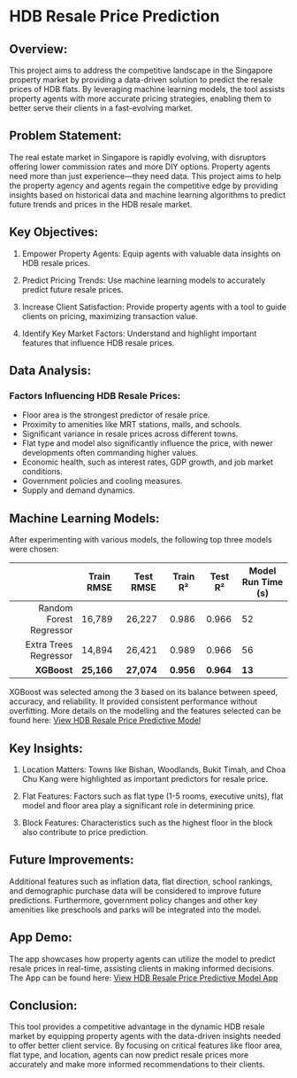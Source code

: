 # HDB Resale Price Prediction

## Overview:
This project aims to address the competitive landscape in the Singapore property market by providing a data-driven solution to predict the resale prices of HDB flats. By leveraging machine learning models, the tool assists property agents with more accurate pricing strategies, enabling them to better serve their clients in a fast-evolving market.

## Problem Statement:
The real estate market in Singapore is rapidly evolving, with disruptors offering lower commission rates and more DIY options. Property agents need more than just experience—they need data. This project aims to help the property agency and agents regain the competitive edge by providing insights based on historical data and machine learning algorithms to predict future trends and prices in the HDB resale market.

## Key Objectives:
1. Empower Property Agents: 
Equip agents with valuable data insights on HDB resale prices.

2. Predict Pricing Trends: 
Use machine learning models to accurately predict future resale prices.

3. Increase Client Satisfaction: 
Provide property agents with a tool to guide clients on pricing, maximizing transaction value.

4. Identify Key Market Factors: 
Understand and highlight important features that influence HDB resale prices.

## Data Analysis:
### Factors Influencing HDB Resale Prices:
- Floor area is the strongest predictor of resale price.
- Proximity to amenities like MRT stations, malls, and schools.
- Significant variance in resale prices across different towns.
- Flat type and model also significantly influence the price, with newer developments often commanding higher values.
- Economic health, such as interest rates, GDP growth, and job market conditions.
- Government policies and cooling measures.
- Supply and demand dynamics.

## Machine Learning Models:
After experimenting with various models, the following top three models were chosen:

|                         | Train RMSE | Test RMSE  | Train R²  | Test R²   | Model Run Time (s) |
|------------------------:|------------|------------|-----------|-----------|--------------------|
| Random Forest Regressor | 16,789     | 26,227     | 0.986     | 0.966     | 52                 |
|   Extra Trees Regressor | 14,894     | 26,421     | 0.989     | 0.966     | 56                 |
|             **XGBoost** | **25,166** | **27,074** | **0.956** | **0.964** | **13**             |

XGBoost was selected among the 3 based on its balance between speed, accuracy, and reliability. It provided consistent performance without overfitting. More details on the modelling and the features selected can be found here:
[View HDB Resale Price Predictive Model](https://github.com/DenzilNg/HDB-Resale-Price-Predictive-Model/blob/main/HDB%20Resale%20Price%20Predictive%20Model.ipynb)

## Key Insights:
1. Location Matters: Towns like Bishan, Woodlands, Bukit Timah, and Choa Chu Kang were highlighted as important predictors for resale price.

2. Flat Features: Factors such as flat type (1-5 rooms, executive units), flat model and floor area play a significant role in determining price.

3. Block Features: Characteristics such as the highest floor in the block also contribute to price prediction.

## Future Improvements:
Additional features such as inflation data, flat direction, school rankings, and demographic purchase data will be considered to improve future predictions. Furthermore, government policy changes and other key amenities like preschools and parks will be integrated into the model.

## App Demo:
The app showcases how property agents can utilize the model to predict resale prices in real-time, assisting clients in making informed decisions. The App can be found here: [View HDB Resale Price Predictive Model App](https://hdb-resale-price-predictive-model-denzilng.streamlit.app/)

## Conclusion:
This tool provides a competitive advantage in the dynamic HDB resale market by equipping property agents with the data-driven insights needed to offer better client service. By focusing on critical features like floor area, flat type, and location, agents can now predict resale prices more accurately and make more informed recommendations to their clients.